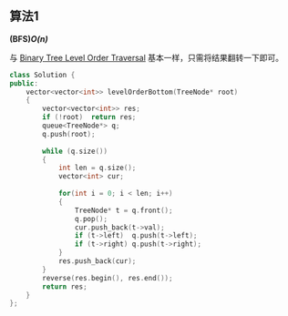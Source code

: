 ## 算法1

**(BFS)*O(n)***

与 [Binary Tree Level Order Traversal](../0102%20Binary%20Tree%20Level%20Order%20Traversal/README.md) 基本一样，只需将结果翻转一下即可。

```CPP
class Solution {
public:
    vector<vector<int>> levelOrderBottom(TreeNode* root) 
    {
        vector<vector<int>> res;
        if (!root)  return res;
        queue<TreeNode*> q;
        q.push(root);
        
        while (q.size())
        {
            int len = q.size();
            vector<int> cur;
            
            for(int i = 0; i < len; i++)
            {
                TreeNode* t = q.front();
                q.pop();
                cur.push_back(t->val);
                if (t->left)  q.push(t->left);
                if (t->right) q.push(t->right);
            }
            res.push_back(cur);
        }
        reverse(res.begin(), res.end());
        return res;
    }
};
```